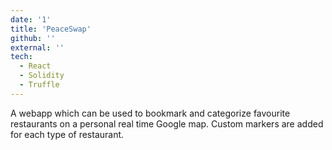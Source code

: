 ```yaml
---
date: '1'
title: 'PeaceSwap'
github: ''
external: ''
tech:
  - React
  - Solidity
  - Truffle
---
```


A webapp which can be used to bookmark and categorize favourite restaurants on a
personal real time Google map. Custom markers are added for each type of
restaurant.
